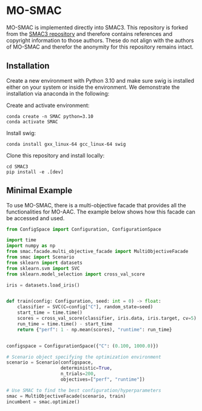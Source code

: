 # MO-SMAC

MO-SMAC is implemented directly into SMAC3. This repository is forked from the [SMAC3 repository](https://github.com/automl/SMAC3) and therefore contains references and copyright information to those authors. 
These do not align with the authors of MO-SMAC and therefor the anonymity for this repository remains intact.

## Installation

Create a new environment with Python 3.10 and make sure swig is installed either on your system or
inside the environment. We demonstrate the installation via anaconda in the following:

Create and activate environment:
```
conda create -n SMAC python=3.10
conda activate SMAC
```

Install swig:
```
conda install gxx_linux-64 gcc_linux-64 swig
```

Clone this repository and install locally:
```
cd SMAC3
pip install -e .[dev]
```


## Minimal Example
To use MO-SMAC, there is a multi-objective facade that provides all the functionalities for MO-AAC. The example below shows how this facade can be accessed and used. 

```py
from ConfigSpace import Configuration, ConfigurationSpace

import time 
import numpy as np
from smac.facade.multi_objective_facade import MultiObjectiveFacade
from smac import Scenario
from sklearn import datasets
from sklearn.svm import SVC
from sklearn.model_selection import cross_val_score

iris = datasets.load_iris()


def train(config: Configuration, seed: int = 0) -> float:
    classifier = SVC(C=config["C"], random_state=seed)
    start_time = time.time()
    scores = cross_val_score(classifier, iris.data, iris.target, cv=5)
    run_time = time.time() - start_time
    return {"perf": 1 - np.mean(scores), "runtime": run_time}


configspace = ConfigurationSpace({"C": (0.100, 1000.0)})

# Scenario object specifying the optimization environment
scenario = Scenario(configspace, 
                    deterministic=True, 
                    n_trials=200,
                    objectives=["perf", "runtime"])

# Use SMAC to find the best configuration/hyperparameters
smac = MultiObjectiveFacade(scenario, train)
incumbent = smac.optimize()
```
